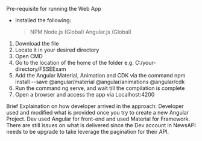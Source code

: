 Pre-requisite for running the Web App
- Installed the following:
	> NPM
	> Node.js (Global)
	> Angular.js (Global)

1) Download the file
2) Locate it in your desired directory
3) Open CMD
4) Go to the location of the home of the folder e.g. C:/your-directory/FSSEExam
5) Add the Angular Material, Animation and CDK via the command 
	npm install --save @angular/material @angular/animations @angular/cdk
6) Run the command ng serve, and wait till the compilation is complete
7) Open a browser and access the app via Localhost:4200

Brief Explaination on how developer arrived in the approach:
Developer used and modified what is provided once you try to create a new Angular Project. Dev used Angular for front-end
and used Material for Framework. There are still issues on what is delivered since the Dev account in NewsAPI needs to be
upgrade to take leverage the pagination for their API.
